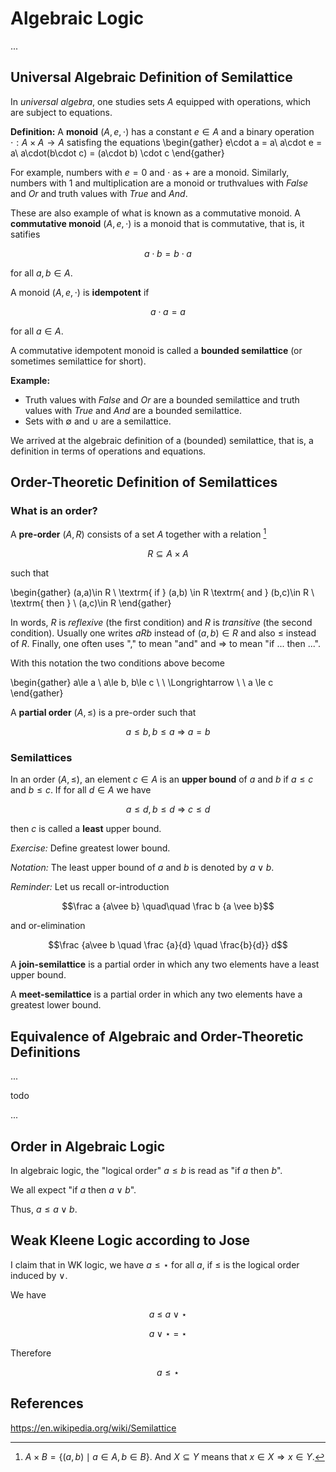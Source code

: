 # Algebraic Logic

...

## Universal Algebraic Definition of Semilattice

In *universal algebra*, one studies sets $A$ equipped with operations, which are subject to equations.

**Definition:** A **monoid** $(A,e,\cdot)$ has a constant $e\in A$ and a binary operation $\cdot:A\times A\to A$ satisfing the equations
\begin{gather}
e\cdot a = a\\
a\cdot e = a\\
a\cdot(b\cdot c) = (a\cdot b) \cdot c
\end{gather}

For example, numbers with $e=0$ and $\cdot$ as $+$ are a monoid. Similarly, numbers with $1$ and multiplication are a monoid or truthvalues with *False* and *Or* and truth values with *True* and *And*.

These are also example of what is known as a commutative monoid. A **commutative monoid** $(A,e,\cdot)$ is a monoid that is commutative, that is, it satifies

$$a\cdot b= b\cdot a$$

for all $a,b\in A$.

A monoid $(A,e,\cdot)$ is **idempotent** if 

$$a\cdot a= a$$ 

for all $a\in A$.

A commutative idempotent monoid is called a **bounded semilattice** (or sometimes semilattice for short). 

**Example:** 
- Truth values with *False* and *Or* are a bounded semilattice and truth values with *True* and *And* are a bounded semilattice.
- Sets with $\emptyset$ and $\cup$ are a semilattice.

We arrived at the algebraic definition of a (bounded) semilattice, that is, a definition in terms of operations and equations.

## Order-Theoretic Definition of Semilattices

### What is an order?

A **pre-order** $(A,R)$ consists of a set $A$ together with a relation [^times]

$$R\subseteq A\times A$$

[^times]:$A\times B = \{(a,b) \mid a\in A, b\in B\}$. And $X\subseteq Y$ means that $x\in X\Rightarrow x\in Y$.

such that

\begin{gather}
(a,a)\in R \\
\textrm{ if } (a,b) \in R \textrm{ and } (b,c)\in R \ \textrm{ then } \ (a,c)\in R
\end{gather}

In words, $R$ is *reflexive* (the first condition) and $R$ is *transitive* (the second condition). Usually one writes $aRb$ instead of $(a,b)\in R$ and also $\le$ instead of $R$. Finally, one often uses "," to mean "and" and $\Longrightarrow$ to mean "if ... then ...".

With this notation the two conditions above become

\begin{gather}
a\le a \\
a\le b, b\le c \ \ \Longrightarrow \ \ a \le c
\end{gather}

A **partial order** $(A,\le)$ is a pre-order such that 

$$a\le b, b\le a \ \Longrightarrow \ a=b$$



### Semilattices

In an order $(A,\le)$, an element $c\in A$ is an **upper bound** of $a$ and $b$ if $a\le c$ and $b\le c$. If for all $d\in A$ we have

$$a\le d,b\le d \ \Longrightarrow \ c\le d$$

then $c$ is called a **least** upper bound.

*Exercise:* Define greatest lower bound.

*Notation:* The least upper bound of $a$ and $b$ is denoted by $a\vee b$.

*Reminder:* Let us recall or-introduction 

$$\frac a {a\vee b} \quad\quad \frac b {a \vee b}$$

and or-elimination

$$\frac {a\vee b \quad \frac {a}{d} \quad \frac{b}{d}} d$$

A **join-semilattice** is a partial order in which any two elements have a least upper bound.

A **meet-semilattice** is a partial order in which any two elements have a greatest lower bound.

## Equivalence of Algebraic and Order-Theoretic Definitions

...

todo

...

## Order in Algebraic Logic

In algebraic logic, the "logical order" $a\le b$ is read as "if $a$ then $b$".

We all expect "if $a$ then $a\vee b$".

Thus, $a\le a\vee b$. 

## Weak Kleene Logic according to Jose

I claim that in WK logic, we have $a\le\star$ for all $a$, if $\le$ is the logical order induced by $\vee$.

We have

$$a \ \le \  a\vee \star$$

$$ a\vee \star \ = \ \star$$

Therefore

$$ a \le \star$$

## References

https://en.wikipedia.org/wiki/Semilattice
